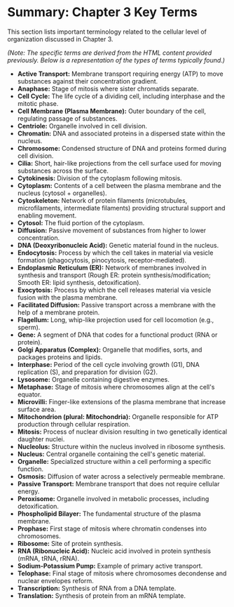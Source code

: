 # Summary: Chapter 3 Key Terms

This section lists important terminology related to the cellular level of organization discussed in Chapter 3.

*(Note: The specific terms are derived from the HTML content provided previously. Below is a representation of the types of terms typically found.)*

*   **Active Transport:** Membrane transport requiring energy (ATP) to move substances against their concentration gradient.
*   **Anaphase:** Stage of mitosis where sister chromatids separate.
*   **Cell Cycle:** The life cycle of a dividing cell, including interphase and the mitotic phase.
*   **Cell Membrane (Plasma Membrane):** Outer boundary of the cell, regulating passage of substances.
*   **Centriole:** Organelle involved in cell division.
*   **Chromatin:** DNA and associated proteins in a dispersed state within the nucleus.
*   **Chromosome:** Condensed structure of DNA and proteins formed during cell division.
*   **Cilia:** Short, hair-like projections from the cell surface used for moving substances across the surface.
*   **Cytokinesis:** Division of the cytoplasm following mitosis.
*   **Cytoplasm:** Contents of a cell between the plasma membrane and the nucleus (cytosol + organelles).
*   **Cytoskeleton:** Network of protein filaments (microtubules, microfilaments, intermediate filaments) providing structural support and enabling movement.
*   **Cytosol:** The fluid portion of the cytoplasm.
*   **Diffusion:** Passive movement of substances from higher to lower concentration.
*   **DNA (Deoxyribonucleic Acid):** Genetic material found in the nucleus.
*   **Endocytosis:** Process by which the cell takes in material via vesicle formation (phagocytosis, pinocytosis, receptor-mediated).
*   **Endoplasmic Reticulum (ER):** Network of membranes involved in synthesis and transport (Rough ER: protein synthesis/modification; Smooth ER: lipid synthesis, detoxification).
*   **Exocytosis:** Process by which the cell releases material via vesicle fusion with the plasma membrane.
*   **Facilitated Diffusion:** Passive transport across a membrane with the help of a membrane protein.
*   **Flagellum:** Long, whip-like projection used for cell locomotion (e.g., sperm).
*   **Gene:** A segment of DNA that codes for a functional product (RNA or protein).
*   **Golgi Apparatus (Complex):** Organelle that modifies, sorts, and packages proteins and lipids.
*   **Interphase:** Period of the cell cycle involving growth (G1), DNA replication (S), and preparation for division (G2).
*   **Lysosome:** Organelle containing digestive enzymes.
*   **Metaphase:** Stage of mitosis where chromosomes align at the cell's equator.
*   **Microvilli:** Finger-like extensions of the plasma membrane that increase surface area.
*   **Mitochondrion (plural: Mitochondria):** Organelle responsible for ATP production through cellular respiration.
*   **Mitosis:** Process of nuclear division resulting in two genetically identical daughter nuclei.
*   **Nucleolus:** Structure within the nucleus involved in ribosome synthesis.
*   **Nucleus:** Central organelle containing the cell's genetic material.
*   **Organelle:** Specialized structure within a cell performing a specific function.
*   **Osmosis:** Diffusion of water across a selectively permeable membrane.
*   **Passive Transport:** Membrane transport that does not require cellular energy.
*   **Peroxisome:** Organelle involved in metabolic processes, including detoxification.
*   **Phospholipid Bilayer:** The fundamental structure of the plasma membrane.
*   **Prophase:** First stage of mitosis where chromatin condenses into chromosomes.
*   **Ribosome:** Site of protein synthesis.
*   **RNA (Ribonucleic Acid):** Nucleic acid involved in protein synthesis (mRNA, tRNA, rRNA).
*   **Sodium-Potassium Pump:** Example of primary active transport.
*   **Telophase:** Final stage of mitosis where chromosomes decondense and nuclear envelopes reform.
*   **Transcription:** Synthesis of RNA from a DNA template.
*   **Translation:** Synthesis of protein from an mRNA template.
